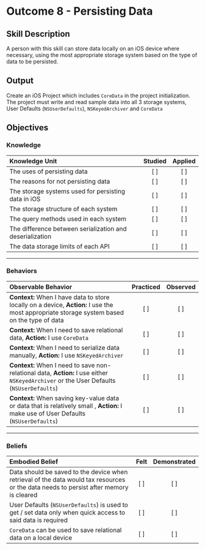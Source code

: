 # Outcome 8 - Persisting Data
## Skill Description

A person with this skill can store data locally on an iOS device where necessary, using the most appropriate storage system based on the type of data to be persisted.

## Output
Create an iOS Project which includes `CoreData` in the project initialization. The project must write and read sample data into all 3 storage systems, User Defaults (`NSUserDefaults`), `NSKeyedArchiver` and `CoreData`


## Objectives
### Knowledge

| Knowledge Unit   |      Studied      | Applied |
|:-------------|:------------------:|:--------:|
| The uses of persisting data | [ ] | [ ] |
| The reasons for not persisting data | [ ] | [ ] |
| The storage systems used for persisting data in iOS | [ ] | [ ] |
| The storage structure of each system | [ ] | [ ] |
| The query methods used in each system | [ ] | [ ] |
| The difference between serialization and deserialization | [ ] | [ ] |
| The data storage limits of each API | [ ] | [ ] |

-------

### Behaviors

| Observable Behavior   |      Practiced      | Observed |
|:-------------|:------------------:|:--------:|
| **Context:** When I have data to store locally on a device, **Action:** I use the most appropriate storage system based on the type of data | [ ] | [ ] |
| **Context:** When I need to save relational data, **Action:** I use `CoreData` | [ ] | [ ] |
| **Context:** When I need to serialize data manually, **Action:** I use `NSKeyedArchiver` | [ ] | [ ] |
| **Context:** When I need to save non-relational data, **Action:** I use either `NSKeyedArchiver` or the User Defaults (`NSUserDefaults`) | [ ] | [ ] |
| **Context:** When saving key-value data or data that is relatively small , **Action:** I make use of User Defaults (`NSUserDefaults`) | [ ] | [ ] |

-------

### Beliefs

| Embodied Belief   |      Felt      | Demonstrated |
|:-------------|:------------------:|:--------:|
| Data should be saved to the device when retrieval of the data would tax resources or the data needs to persist after memory is cleared | [ ] | [ ] |
| User Defaults (`NSUserDefaults`) is used to get / set data only when quick access to said data is required | [ ] | [ ] |
| `CoreData` can be used to save relational data on a local device | [ ] | [ ] |
